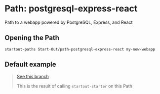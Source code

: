 # Path: postgresql-express-react
Path to a webapp powered by PostgreSQL, Express, and React

## Opening the Path

```shell
startout-paths Start-Out/path-postgresql-express-react my-new-webapp
```

## Default example

> [See this branch](https://github.com/Start-Out/path-postgresql-express-react/tree/demo)
> 
> This is the result of calling `startout-starter` on this Path
